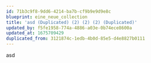 ```yaml
---
id: 71b3c9f8-9dd6-4214-ba7b-cf9b9e9d9e8c
blueprint: eine_neue_collection
title: 'asd (Duplicated) (2) (2) (2) (Duplicated)'
updated_by: f5fe1958-774a-4886-a03e-0b74ece8600a
updated_at: 1675709429
duplicated_from: 3121874c-1edb-4b0d-85e5-d4e8827b0111
---
```

asd